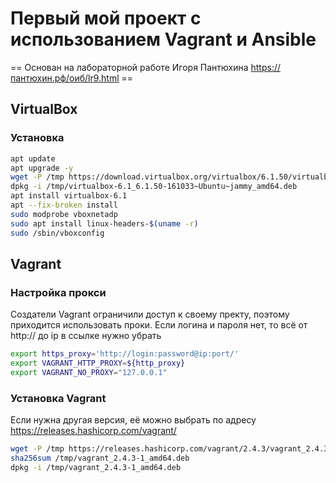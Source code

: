 # Первый мой проект с использованием Vagrant и Ansible
== Основан на лабораторной работе Игоря Пантюхина https://пантюхин.рф/оиб/lr9.html ==

## VirtualBox
### Установка
```bash
apt update
apt upgrade -y
wget -P /tmp https://download.virtualbox.org/virtualbox/6.1.50/virtualbox-6.1_6.1.50-161033~Ubuntu~jammy_amd64.deb
dpkg -i /tmp/virtualbox-6.1_6.1.50-161033~Ubuntu~jammy_amd64.deb
apt install virtualbox-6.1
apt --fix-broken install
sudo modprobe vboxnetadp
sudo apt install linux-headers-$(uname -r)
sudo /sbin/vboxconfig

```

## Vagrant
### Настройка прокси
Создатели Vagrant ограничили доступ к своему пректу, поэтому приходится использовать проки. Если логина и пароля нет, то всё от http:// до ip в ссылке нужно убрать
```bash
export https_proxy='http://login:password@ip:port/'
export VAGRANT_HTTP_PROXY=${http_proxy}
export VAGRANT_NO_PROXY="127.0.0.1"
```
### Установка Vagrant
Если нужна другая версия, её можно выбрать по адресу https://releases.hashicorp.com/vagrant/
```bash
wget -P /tmp https://releases.hashicorp.com/vagrant/2.4.3/vagrant_2.4.3-1_amd64.deb
sha256sum /tmp/vagrant_2.4.3-1_amd64.deb
dpkg -i /tmp/vagrant_2.4.3-1_amd64.deb
```